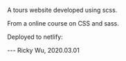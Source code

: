 A tours website developed using scss.

From a online course on CSS and sass.

Deployed to netlify: 

--- Ricky Wu, 2020.03.01